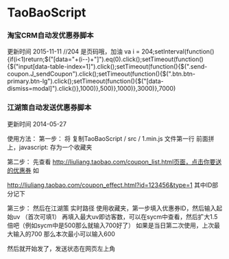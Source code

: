 TaoBaoScript
============

### 淘宝CRM自动发优惠券脚本
更新时间 2015-11-11
//204 是页码哦，加油
va i = 204;setInterval(function(){if(i<1)return;$("[data="+(i--)+"]").eq(0).click();setTimeout(function(){$("input[data-table-index=1]").click();setTimeout(function(){$(".send-coupon.J_sendCoupon").click();setTimeout(function(){$(".btn.btn-primary.btn-lg").click();setTimeout(function(){$("[data-dismiss=modal]").click()},1000)},500)},1000)},3000)},7000)


### 江湖策自动发送优惠券脚本
更新时间 2014-05-27

使用方法：
第一步：
将
复制TaoBaoScript / src / 1.min.js 文件第一行
前面拼上，javascript: 存为一个收藏夹

第二步：
先查看 http://liuliang.taobao.com/coupon_list.html页面，点击你要送的优惠券
如

http://liuliang.taobao.com/coupon_effect.html?id=123456&type=1
其中ID部分记下

第三步：
然后在江湖策 实时路径 使用收藏夹，第一步填入优惠券ID，然后输入起始uv （首次可填1）
再填入最大uv即访客数，可以在sycm中查看，然后扩大1.5倍吧（例如sycm中是500那么就输入700好了）
如果是当日第二次使用，上次最大输入的700 那么本次最小可以输入600

然后就开始发了，发送状态在网页左上角


